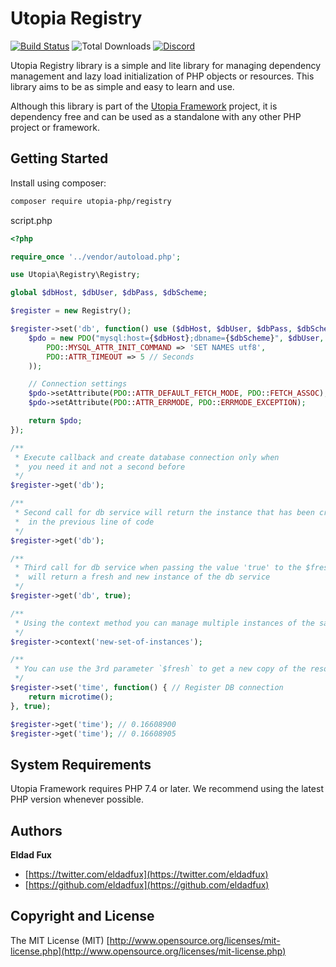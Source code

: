 # Utopia Registry

[![Build Status](https://travis-ci.org/utopia-php/registry.svg?branch=master)](https://travis-ci.com/utopia-php/registry)
![Total Downloads](https://img.shields.io/packagist/dt/utopia-php/registry.svg)
[![Discord](https://img.shields.io/discord/564160730845151244?label=discord)](https://appwrite.io/discord)

Utopia Registry library is a simple and lite library for managing dependency management and lazy load initialization of PHP objects or resources. This library aims to be as simple and easy to learn and use.

Although this library is part of the [Utopia Framework](https://github.com/utopia-php/framework) project, it is dependency free and can be used as a standalone with any other PHP project or framework.

## Getting Started

Install using composer:
```bash
composer require utopia-php/registry
```

script.php
```php
<?php

require_once '../vendor/autoload.php';

use Utopia\Registry\Registry;

global $dbHost, $dbUser, $dbPass, $dbScheme;

$register = new Registry();

$register->set('db', function() use ($dbHost, $dbUser, $dbPass, $dbScheme) { // Register DB connection
    $pdo = new PDO("mysql:host={$dbHost};dbname={$dbScheme}", $dbUser, $dbPass, array(
        PDO::MYSQL_ATTR_INIT_COMMAND => 'SET NAMES utf8',
        PDO::ATTR_TIMEOUT => 5 // Seconds
    ));

    // Connection settings
    $pdo->setAttribute(PDO::ATTR_DEFAULT_FETCH_MODE, PDO::FETCH_ASSOC);   // Return arrays
    $pdo->setAttribute(PDO::ATTR_ERRMODE, PDO::ERRMODE_EXCEPTION);        // Handle all errors with exceptions

    return $pdo;
});

/**
 * Execute callback and create database connection only when
 *  you need it and not a second before
 */
$register->get('db');

/**
 * Second call for db service will return the instance that has been created
 *  in the previous line of code
 */
$register->get('db');

/**
 * Third call for db service when passing the value 'true' to the $fresh argument
 *  will return a fresh and new instance of the db service
 */
$register->get('db', true);

/**
 * Using the context method you can manage multiple instances of the same resources with separated scopes.
 */
$register->context('new-set-of-instances');

/**
 * You can use the 3rd parameter `$fresh` to get a new copy of the resource in every get call
 */
$register->set('time', function() { // Register DB connection
    return microtime();
}, true);

$register->get('time'); // 0.16608900
$register->get('time'); // 0.16608905

```

## System Requirements

Utopia Framework requires PHP 7.4 or later. We recommend using the latest PHP version whenever possible.

## Authors

**Eldad Fux**

+ [https://twitter.com/eldadfux](https://twitter.com/eldadfux)
+ [https://github.com/eldadfux](https://github.com/eldadfux)

## Copyright and License

The MIT License (MIT) [http://www.opensource.org/licenses/mit-license.php](http://www.opensource.org/licenses/mit-license.php)
